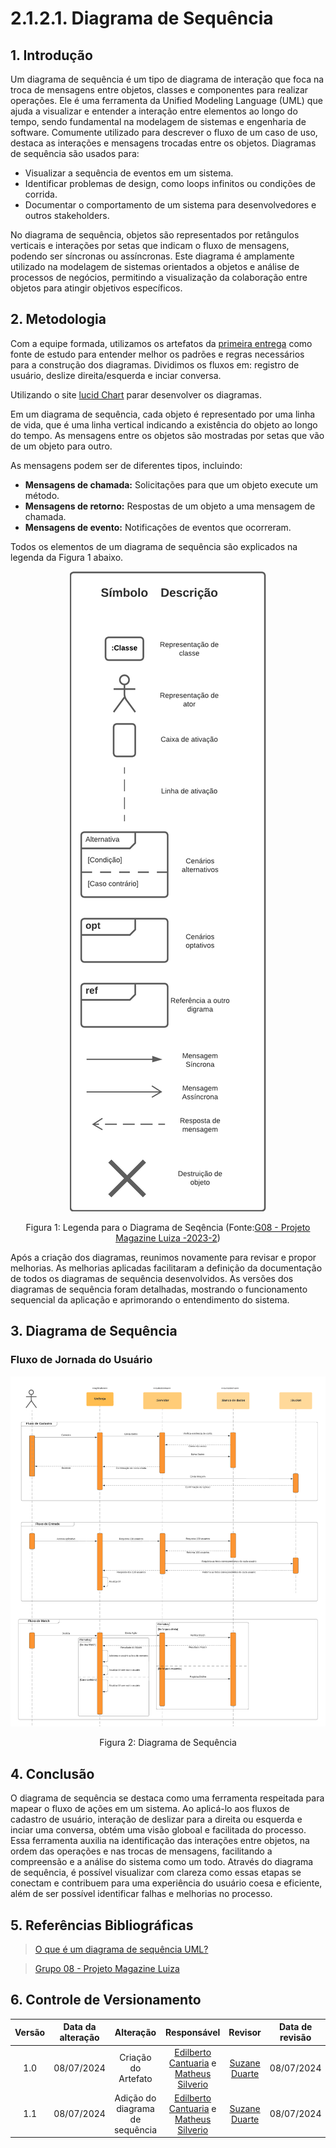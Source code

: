 # 2.1.2.1. Diagrama de Sequência 

## 1. Introdução
Um diagrama de sequência é um tipo de diagrama de interação que foca na troca de mensagens entre objetos, classes e componentes para realizar operações. Ele é uma ferramenta da Unified Modeling Language (UML) que ajuda a visualizar e entender a interação entre elementos ao longo do tempo, sendo fundamental na modelagem de sistemas e engenharia de software. Comumente utilizado para descrever o fluxo de um caso de uso, destaca as interações e mensagens trocadas entre os objetos. Diagramas de sequência são usados para:

- Visualizar a sequência de eventos em um sistema.
- Identificar problemas de design, como loops infinitos ou condições de corrida.
- Documentar o comportamento de um sistema para desenvolvedores e outros stakeholders.

No diagrama de sequência, objetos são representados por retângulos verticais e interações por setas que indicam o fluxo de mensagens, podendo ser síncronas ou assíncronas. Este diagrama é amplamente utilizado na modelagem de sistemas orientados a objetos e análise de processos de negócios, permitindo a visualização da colaboração entre objetos para atingir objetivos específicos.

## 2. Metodologia

Com a equipe formada, utilizamos os artefatos da [primeira entrega](docs\Base\1.Base.md) como fonte de estudo para entender melhor os padrões e regras necessários para a construção dos diagramas. Dividimos os fluxos em: registro de usuário, deslize direita/esquerda e inciar conversa.

Utilizando o site [lucid Chart](https://www.lucidchart.com/pages/pt) parar desenvolver os diagramas. 

Em um diagrama de sequência, cada objeto é representado por uma linha de vida, que é uma linha vertical indicando a existência do objeto ao longo do tempo. As mensagens entre os objetos são mostradas por setas que vão de um objeto para outro.

As mensagens podem ser de diferentes tipos, incluindo:

- **Mensagens de chamada:** Solicitações para que um objeto execute um método.
- **Mensagens de retorno:** Respostas de um objeto a uma mensagem de chamada.
- **Mensagens de evento:** Notificações de eventos que ocorreram.

Todos os elementos de um diagrama de sequência são explicados na legenda da Figura 1 abaixo.

<div style="text-align: center">
 <img src="../assets/diagramas/sequencia/legenda_sequencia.png">
 

Figura 1: Legenda para o Diagrama de Seqência (Fonte:[G08 - Projeto Magazine Luiza -2023-2](https://github.com/UnBArqDsw2023-2/2023.2_G8_ProjetoMagazineLuiza))
</div>


Após a criação dos diagramas, reunimos novamente para revisar e propor melhorias. As melhorias aplicadas facilitaram a definição da documentação de todos os diagramas de sequência desenvolvidos. As versões dos diagramas de sequência foram detalhadas, mostrando o funcionamento sequencial da aplicação e aprimorando o entendimento do sistema.

## 3. Diagrama de Sequência

### Fluxo de Jornada do Usuário

<div style="text-align: center">
 <img src="../assets/diagramas/sequencia/diagrama_sequencia_pt1.png">
 

Figura 2: Diagrama de Sequência 
</div>



## 4. Conclusão
O diagrama de sequência se destaca como uma ferramenta respeitada para mapear o fluxo de ações em um sistema. Ao aplicá-lo aos fluxos de cadastro de usuário, interação de deslizar para a direita ou esquerda e inciar uma conversa, obtém uma visão globoal e facilitada do processo. Essa ferramenta auxilia na identificação das interações entre objetos, na ordem das operações e nas trocas de mensagens, facilitando a compreensão e a análise do sistema como um todo. Através do diagrama de sequência, é possível visualizar com clareza como essas etapas se conectam e contribuem para uma experiência do usuário coesa e eficiente, além de ser possível identificar falhas e melhorias no processo.


## 5. Referências Bibliográficas 

> <a id="REF1" href="https://www.lucidchart.com/pages/pt/o-que-e-diagrama-de-sequencia-uml">O que é um diagrama de sequência UML?</a>

> <a id="REF2" href="https://github.com/UnBArqDsw2023-2/2023.2_G8_ProjetoMagazineLuiza">Grupo 08 - Projeto Magazine Luiza</a>

## 6. Controle de Versionamento 

| Versão | Data da alteração |      Alteração      |     Responsável     |                     Revisor                      | Data de revisão |
| :----: | :---------------: | :-----------------: | :-----------------: | :----------------------------------------------: | :-------------: |
|  1.0   |    08/07/2024     | Criação do Artefato | [Edilberto Cantuaria](https://github.com/edilbertocantuaria) e [Matheus Silverio](https://github.com/MattSilverio) | [Suzane Duarte](https://github.com/suzaneduarte) |    08/07/2024    |
|  1.1    |    08/07/2024     | Adição do diagrama de sequência | [Edilberto Cantuaria](https://github.com/edilbertocantuaria) e [Matheus Silverio](https://github.com/MattSilverio) | [Suzane Duarte](https://github.com/suzaneduarte) |    08/07/2024    |
